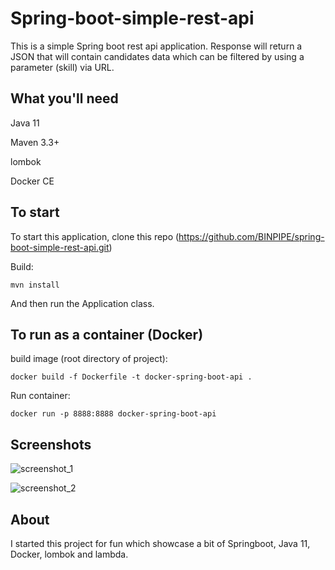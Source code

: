 # Spring-boot-simple-rest-api
This is a simple Spring boot rest api application. Response will return a JSON that will contain candidates data which can be filtered by using a parameter (skill) via URL.

## What you'll need
Java 11

Maven 3.3+

lombok

Docker CE

## To start
To start this application, clone this repo (https://github.com/BINPIPE/spring-boot-simple-rest-api.git)

Build:
```
mvn install
```
And then run the Application class.

## To run as a container (Docker)
build image (root directory of project):
```
docker build -f Dockerfile -t docker-spring-boot-api .
```

Run container:
```
docker run -p 8888:8888 docker-spring-boot-api
```
## Screenshots

![screenshot_1](https://user-images.githubusercontent.com/26686429/50444893-f6fef780-0902-11e9-80b7-2427b0cadcab.png)


![screenshot_2](https://user-images.githubusercontent.com/26686429/50444895-f8302480-0902-11e9-84d9-759d6b75b030.png)

## About
I started this project for fun which showcase a bit of Springboot, Java 11, Docker, lombok and lambda.
